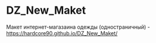 # DZ_New_Maket

Макет интернет-магазаина одежды (одностраничный) - https://hardcore90.github.io/DZ_New_Maket/
